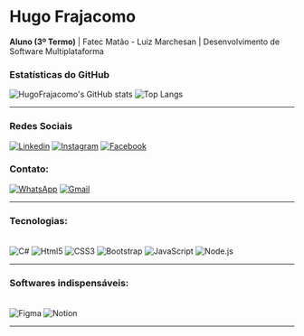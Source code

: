 <h1>Hugo Frajacomo</h1>

<p><b>Aluno (3º Termo)</b> | Fatec Matão - Luiz Marchesan | Desenvolvimento de Software Multiplataforma</p>

<h3>Estatísticas do GitHub</h3>

![HugoFrajacomo's GitHub stats](https://github-readme-stats.vercel.app/api?username=HugoFrajacomo&show_icons=true&theme=dracula)
![Top Langs](https://github-readme-stats.vercel.app/api/top-langs/?username=HugoFrajacomo&layout=compact)

<hr>
<h3>Redes Sociais</h3>

[![Linkedin](https://img.shields.io/badge/LinkedIn-0077B5?style=for-the-badge&logo=linkedin&logoColor=white)](https://www.linkedin.com/in/hugofrajacomo)
[![Instagram](https://img.shields.io/badge/Instagram-E4405F?style=for-the-badge&logo=instagram&logoColor=white)](https://www.instagram.com/hugo_frajacomo)
[![Facebook](https://img.shields.io/badge/Facebook-1877F2?style=for-the-badge&logo=facebook&logoColor=white)](https://www.facebook.com/hugo.frajacomo)

<h3>Contato:</h3>

[![WhatsApp](https://img.shields.io/badge/WhatsApp-25D366?style=for-the-badge&logo=whatsapp&logoColor=white)](https://wa.me/5516981592207)
[![Gmail](https://img.shields.io/badge/Gmail-D14836?style=for-the-badge&logo=gmail&logoColor=white)](https://www.facebook.com/hugo.frajacomo)
<hr>

<h3>Tecnologias:</h3>


<div style="display: inline_block"><br/>
  <img src="https://img.shields.io/badge/C%23-239120?style=for-the-badge&logo=c-sharp&logoColor=white" alt="C#" align="center"/>
  <img src="https://img.shields.io/badge/HTML5-E34F26?style=for-the-badge&logo=html5&logoColor=white" alt="Html5" align="center"/>
  <img src="https://img.shields.io/badge/CSS3-1572B6?style=for-the-badge&logo=css3&logoColor=white" alt="CSS3" align="center"/>
  <img src="https://img.shields.io/badge/Bootstrap-563D7C?style=for-the-badge&logo=bootstrap&logoColor=white" alt="Bootstrap" align="center"/>
  <img src="https://img.shields.io/badge/JavaScript-323330?style=for-the-badge&logo=javascript&logoColor=F7DF1E" alt="JavaScript" align="center"/>
  <img src="https://img.shields.io/badge/Node.js-43853D?style=for-the-badge&logo=node.js&logoColor=white" alt="Node.js" align="center"/>
</div>
<hr>

<h3>Softwares indispensáveis:</h3>

<div style="display: inline_block"><br/>
  <img src="https://img.shields.io/badge/Figma-F24E1E?style=for-the-badge&logo=figma&logoColor=white" alt="Figma" align="center"/>
  <img src="https://img.shields.io/badge/Notion-000000?style=for-the-badge&logo=notion&logoColor=white" alt="Notion" align="center"/>
</div>

<hr>


